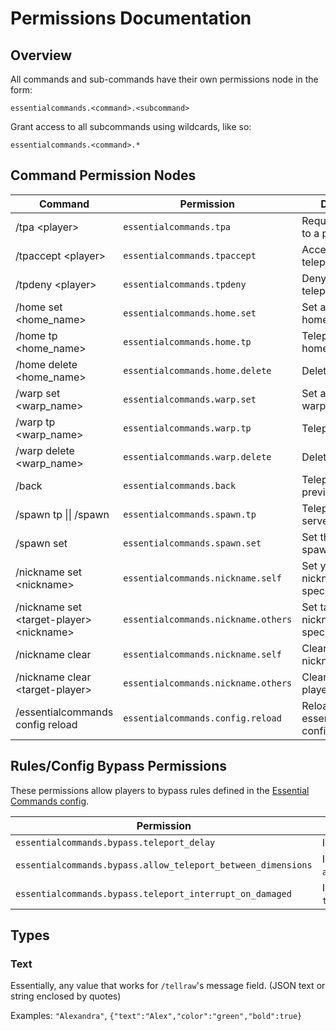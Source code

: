 
# Permissions Documentation

## Overview

All commands and sub-commands have their own permissions node in the form:

`essentialcommands.<command>.<subcommand>`

Grant access to all subcommands using wildcards, like so:

`essentialcommands.<command>.*`

## Command Permission Nodes

Command | Permission | Description
--------|------------|------------
/tpa \<player>        |   `essentialcommands.tpa`   |   Request to teleport to a player.
/tpaccept \<player>   |   `essentialcommands.tpaccept`  |   Accept player's teleport request.
/tpdeny \<player>     |   `essentialcommands.tpdeny`    |   Deny Player's teleport request.
/home set \<home_name>    |   `essentialcommands.home.set`  |   Set a personal home location.
/home tp \<home_name>     |   `essentialcommands.home.tp`   |   Teleport to your home.
/home delete \<home_name> |   `essentialcommands.home.delete`   |   Delete your home.
/warp set \<warp_name>      |   `essentialcommands.warp.set`    |   Set a server-wide warp locaiton.
/warp tp \<warp_name>       |   `essentialcommands.warp.tp` |   Teleport to a warp.
/warp delete \<warp_name>   |   `essentialcommands.warp.delete` |   Delete a warp.
/back     |   `essentialcommands.back`  |   Teleport to your previous location.
/spawn tp \|\| /spawn     |   `essentialcommands.spawn.tp`  |   Teleport to the server spawn.
/spawn set              |   `essentialcommands.spawn.set`   |   Set the server spawn.
/nickname set \<nickname>                   | `essentialcommands.nickname.self`     | Set your own nickname to specified Text.
/nickname set \<target-player> \<nickname>  | `essentialcommands.nickname.others`   | Set target player's nickname to specified Text.
/nickname clear                             | `essentialcommands.nickname.self`     | Clear your own nickname.
/nickname clear \<target-player>            | `essentialcommands.nickname.others`   | Clear target player's nickname.
/essentialcommands config reload    |   `essentialcommands.config.reload`   |   Reload essentialcommands config.

## Rules/Config Bypass Permissions

These permissions allow players to bypass rules defined in the [Essential Commands config](https://github.com/John-Paul-R/Essential-Commands/wiki/Config-Documentation).

Permission | Description
-----------|------------
`essentialcommands.bypass.teleport_delay` | Ignore `teleport_delay`.
`essentialcommands.bypass.allow_teleport_between_dimensions` | Ignore `allow_teleport_between_dimensions`.
`essentialcommands.bypass.teleport_interrupt_on_damaged` | Ignore `teleport_interrupt_on_damaged`.

## Types

### Text

Essentially, any value that works for `/tellraw`'s message field. (JSON text or string enclosed by quotes)

Examples: `"Alexandra"`, `{"text":"Alex","color":"green","bold":true}`
